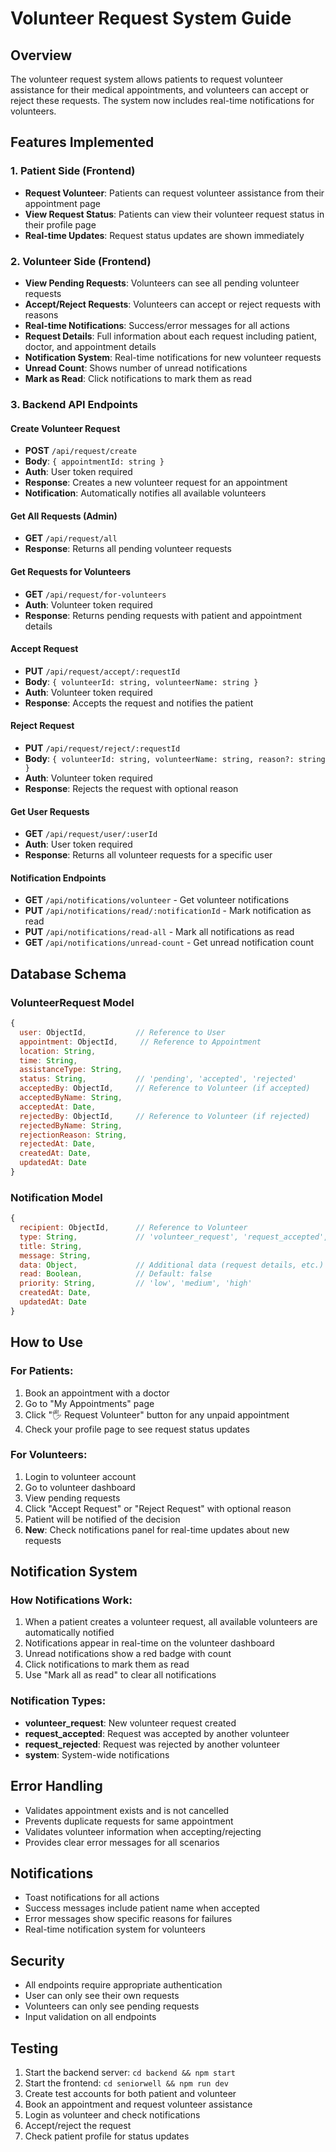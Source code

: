 # Volunteer Request System Guide

## Overview
The volunteer request system allows patients to request volunteer assistance for their medical appointments, and volunteers can accept or reject these requests. The system now includes real-time notifications for volunteers.

## Features Implemented

### 1. Patient Side (Frontend)
- **Request Volunteer**: Patients can request volunteer assistance from their appointment page
- **View Request Status**: Patients can view their volunteer request status in their profile page
- **Real-time Updates**: Request status updates are shown immediately

### 2. Volunteer Side (Frontend)
- **View Pending Requests**: Volunteers can see all pending volunteer requests
- **Accept/Reject Requests**: Volunteers can accept or reject requests with reasons
- **Real-time Notifications**: Success/error messages for all actions
- **Request Details**: Full information about each request including patient, doctor, and appointment details
- **Notification System**: Real-time notifications for new volunteer requests
- **Unread Count**: Shows number of unread notifications
- **Mark as Read**: Click notifications to mark them as read

### 3. Backend API Endpoints

#### Create Volunteer Request
- **POST** `/api/request/create`
- **Body**: `{ appointmentId: string }`
- **Auth**: User token required
- **Response**: Creates a new volunteer request for an appointment
- **Notification**: Automatically notifies all available volunteers

#### Get All Requests (Admin)
- **GET** `/api/request/all`
- **Response**: Returns all pending volunteer requests

#### Get Requests for Volunteers
- **GET** `/api/request/for-volunteers`
- **Auth**: Volunteer token required
- **Response**: Returns pending requests with patient and appointment details

#### Accept Request
- **PUT** `/api/request/accept/:requestId`
- **Body**: `{ volunteerId: string, volunteerName: string }`
- **Auth**: Volunteer token required
- **Response**: Accepts the request and notifies the patient

#### Reject Request
- **PUT** `/api/request/reject/:requestId`
- **Body**: `{ volunteerId: string, volunteerName: string, reason?: string }`
- **Auth**: Volunteer token required
- **Response**: Rejects the request with optional reason

#### Get User Requests
- **GET** `/api/request/user/:userId`
- **Auth**: User token required
- **Response**: Returns all volunteer requests for a specific user

#### Notification Endpoints
- **GET** `/api/notifications/volunteer` - Get volunteer notifications
- **PUT** `/api/notifications/read/:notificationId` - Mark notification as read
- **PUT** `/api/notifications/read-all` - Mark all notifications as read
- **GET** `/api/notifications/unread-count` - Get unread notification count

## Database Schema

### VolunteerRequest Model
```javascript
{
  user: ObjectId,           // Reference to User
  appointment: ObjectId,     // Reference to Appointment
  location: String,
  time: String,
  assistanceType: String,
  status: String,           // 'pending', 'accepted', 'rejected'
  acceptedBy: ObjectId,     // Reference to Volunteer (if accepted)
  acceptedByName: String,
  acceptedAt: Date,
  rejectedBy: ObjectId,     // Reference to Volunteer (if rejected)
  rejectedByName: String,
  rejectionReason: String,
  rejectedAt: Date,
  createdAt: Date,
  updatedAt: Date
}
```

### Notification Model
```javascript
{
  recipient: ObjectId,      // Reference to Volunteer
  type: String,             // 'volunteer_request', 'request_accepted', 'request_rejected', 'system'
  title: String,
  message: String,
  data: Object,             // Additional data (request details, etc.)
  read: Boolean,            // Default: false
  priority: String,         // 'low', 'medium', 'high'
  createdAt: Date,
  updatedAt: Date
}
```

## How to Use

### For Patients:
1. Book an appointment with a doctor
2. Go to "My Appointments" page
3. Click "🖐️ Request Volunteer" button for any unpaid appointment
4. Check your profile page to see request status updates

### For Volunteers:
1. Login to volunteer account
2. Go to volunteer dashboard
3. View pending requests
4. Click "Accept Request" or "Reject Request" with optional reason
5. Patient will be notified of the decision
6. **New**: Check notifications panel for real-time updates about new requests

## Notification System

### How Notifications Work:
1. When a patient creates a volunteer request, all available volunteers are automatically notified
2. Notifications appear in real-time on the volunteer dashboard
3. Unread notifications show a red badge with count
4. Click notifications to mark them as read
5. Use "Mark all as read" to clear all notifications

### Notification Types:
- **volunteer_request**: New volunteer request created
- **request_accepted**: Request was accepted by another volunteer
- **request_rejected**: Request was rejected by another volunteer
- **system**: System-wide notifications

## Error Handling
- Validates appointment exists and is not cancelled
- Prevents duplicate requests for same appointment
- Validates volunteer information when accepting/rejecting
- Provides clear error messages for all scenarios

## Notifications
- Toast notifications for all actions
- Success messages include patient name when accepted
- Error messages show specific reasons for failures
- Real-time notification system for volunteers

## Security
- All endpoints require appropriate authentication
- User can only see their own requests
- Volunteers can only see pending requests
- Input validation on all endpoints

## Testing
1. Start the backend server: `cd backend && npm start`
2. Start the frontend: `cd seniorwell && npm run dev`
3. Create test accounts for both patient and volunteer
4. Book an appointment and request volunteer assistance
5. Login as volunteer and check notifications
6. Accept/reject the request
7. Check patient profile for status updates 